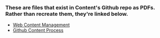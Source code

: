 ### These are files that exist in Content's Github repo as PDFs. Rather than recreate them, they're linked below.

- [Web Content Management](https://github.com/department-of-veterans-affairs/vets.gov-content/blob/master/templates-and-guides/guides/Web_Content_Management_eBook.pdf)
- [Github Content Process](https://github.com/department-of-veterans-affairs/vets.gov-content/blob/master/templates-and-guides/guides/GitHub_content_process.pdf)
